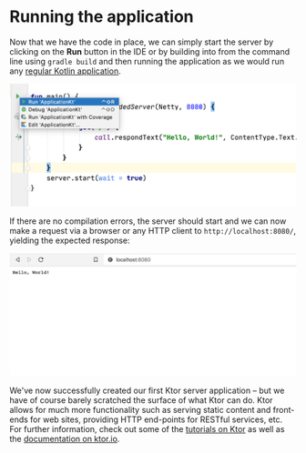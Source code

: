 # Running the application

Now that we have the code in place, we can simply start the server 
by clicking on the **Run** button in the IDE or by building into from the command line
using `gradle build` and then running the application as we would run any 
[regular Kotlin application](https://kotlinlang.org/docs/tutorials/kotlin-for-py/compiling-and-running.html).

![Run](./assets/run.png)

If there are no compilation errors, the server should start and we can now
make a request via a browser or any HTTP client to `http://localhost:8080/`, yielding the expected response:


![Browser](./assets/browser.png)

We've now successfully created our first Ktor server application – but we have of course barely scratched the surface of what Ktor can do. Ktor allows for much more functionality such as serving static content and front-ends for web sites,
providing HTTP end-points for RESTful services, etc. For further information, check out some of the [tutorials on Ktor](https://play.kotlinlang.org/hands-on) as well 
as the [documentation on ktor.io](https://ktor.io/servers/index.html).